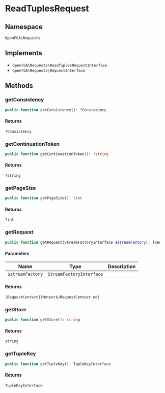 # ReadTuplesRequest


## Namespace
`OpenFGA\Requests`

## Implements
* `OpenFGA\Requests\ReadTuplesRequestInterface`
* `OpenFGA\Requests\RequestInterface`

## Methods
### getConsistency

```php
public function getConsistency(): ?Consistency
```



#### Returns
`?Consistency` 

### getContinuationToken

```php
public function getContinuationToken(): ?string
```



#### Returns
`?string` 

### getPageSize

```php
public function getPageSize(): ?int
```



#### Returns
`?int` 

### getRequest

```php
public function getRequest(StreamFactoryInterface $streamFactory): [RequestContext](Network/RequestContext.md)
```


#### Parameters
| Name | Type | Description |
|------|------|-------------|
| `$streamFactory` | `StreamFactoryInterface` |  |

#### Returns
`[RequestContext](Network/RequestContext.md)` 

### getStore

```php
public function getStore(): string
```



#### Returns
`string` 

### getTupleKey

```php
public function getTupleKey(): TupleKeyInterface
```



#### Returns
`TupleKeyInterface` 

